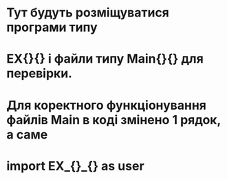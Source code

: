 # Тут будуть розміщуватися програми типу 
# EX{}{} і файли типу Main{}{} для перевірки.
# Для коректного функціонування файлів Main в коді змінено 1 рядок, а саме
# import EX_{}_{} as user

